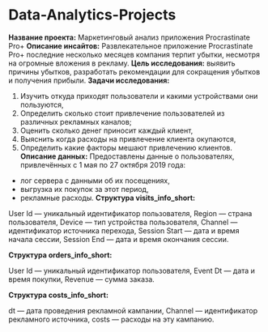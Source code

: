 # Data-Analytics-Projects
**Название проекта:** Маркетинговый анализ приложения Procrastinate Pro+
**Описание инсайтов:** Развлекательное приложение Procrastinate Pro+ последние несколько месяцев компания терпит убытки, несмотря на огромные вложения в рекламу.
**Цель исследования:** выявить причины убытков, разработать рекомендации для сокращения убытков и получения прибыли.
**Задачи исследования:**
1. Изучить откуда приходят пользователи и какими устройствами они пользуются,
2. Определить сколько стоит привлечение пользователей из различных рекламных каналов;
3. Оценить сколько денег приносит каждый клиент,
4. Выяснить когда расходы на привлечение клиента окупаются,
5. Определить какие факторы мешают привлечению клиентов.
**Описание данных:**
Предоставлены данные о пользователях, привлечённых с 1 мая по 27 октября 2019 года:
- лог сервера с данными об их посещениях,
- выгрузка их покупок за этот период,
- рекламные расходы.
**Структура visits_info_short:**

User Id — уникальный идентификатор пользователя,
Region — страна пользователя,
Device — тип устройства пользователя,
Channel — идентификатор источника перехода,
Session Start — дата и время начала сессии,
Session End — дата и время окончания сессии.

**Структура orders_info_short:**

User Id — уникальный идентификатор пользователя,
Event Dt — дата и время покупки,
Revenue — сумма заказа.

**Структура costs_info_short:**

dt — дата проведения рекламной кампании,
Channel — идентификатор рекламного источника,
costs — расходы на эту кампанию.
